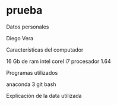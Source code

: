 # prueba
Datos personales   

Diego Vera  

Características del computador    

16 Gb de ram
intel corel i7
procesador 1.64  

Programas utilizados
  
anaconda 3
git bash

Explicación de la data utilizada
